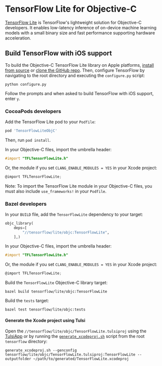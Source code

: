 # TensorFlow Lite for Objective-C

[TensorFlow Lite](https://www.tensorflow.org/lite/) is TensorFlow's lightweight
solution for Objective-C developers. It enables low-latency inference of
on-device machine learning models with a small binary size and fast performance
supporting hardware acceleration.

## Build TensorFlow with iOS support

To build the Objective-C TensorFlow Lite library on Apple platforms,
[install from source](https://www.tensorflow.org/install/source#setup_for_linux_and_macos)
or [clone the GitHub repo](https://github.com/tensorflow/tensorflow).
Then, configure TensorFlow by navigating to the root directory and executing the
`configure.py` script:

```shell
python configure.py
```

Follow the prompts and when asked to build TensorFlow with iOS support, enter `y`.

### CocoaPods developers

Add the TensorFlow Lite pod to your `Podfile`:

```ruby
pod 'TensorFlowLiteObjC'
```

Then, run `pod install`.

In your Objective-C files, import the umbrella header:

```objectivec
#import "TFLTensorFlowLite.h"
```

Or, the module if you set `CLANG_ENABLE_MODULES = YES` in your Xcode project:

```objectivec
@import TFLTensorFlowLite;
```

Note: To import the TensorFlow Lite module in your Objective-C files, you must
also include `use_frameworks!` in your `Podfile`.

### Bazel developers

In your `BUILD` file, add the `TensorFlowLite` dependency to your target:

```python
objc_library(
    deps=[
        "//tensorflow/lite/objc:TensorFlowLite",
    ],)
```

In your Objective-C files, import the umbrella header:

```objectivec
#import "TFLTensorFlowLite.h"
```

Or, the module if you set `CLANG_ENABLE_MODULES = YES` in your Xcode project:

```objectivec
@import TFLTensorFlowLite;
```

Build the `TensorFlowLite` Objective-C library target:

```shell
bazel build tensorflow/lite/objc:TensorFlowLite
```

Build the `tests` target:

```shell
bazel test tensorflow/lite/objc:tests
```

#### Generate the Xcode project using Tulsi

Open the `//tensorflow/lite/objc/TensorFlowLite.tulsiproj` using
the [TulsiApp](https://github.com/bazelbuild/tulsi)
or by running the
[`generate_xcodeproj.sh`](https://github.com/bazelbuild/tulsi/blob/master/src/tools/generate_xcodeproj.sh)
script from the root `tensorflow` directory:

```shell
generate_xcodeproj.sh --genconfig tensorflow/lite/objc/TensorFlowLite.tulsiproj:TensorFlowLite --outputfolder ~/path/to/generated/TensorFlowLite.xcodeproj
```
